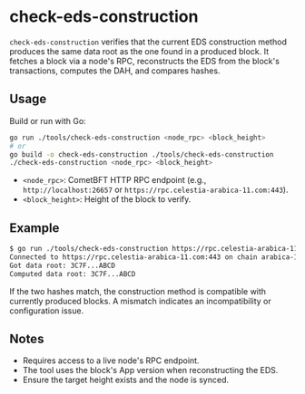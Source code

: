 # check-eds-construction

`check-eds-construction` verifies that the current EDS construction method produces the same data root as the one found in a produced block. It fetches a block via a node's RPC, reconstructs the EDS from the block's transactions, computes the DAH, and compares hashes.

## Usage

Build or run with Go:

```bash
go run ./tools/check-eds-construction <node_rpc> <block_height>
# or
go build -o check-eds-construction ./tools/check-eds-construction
./check-eds-construction <node_rpc> <block_height>
```

- `<node_rpc>`: CometBFT HTTP RPC endpoint (e.g., `http://localhost:26657` or `https://rpc.celestia-arabica-11.com:443`).
- `<block_height>`: Height of the block to verify.

## Example

```bash
$ go run ./tools/check-eds-construction https://rpc.celestia-arabica-11.com:443 123456
Connected to https://rpc.celestia-arabica-11.com:443 on chain arabica-11
Got data root: 3C7F...ABCD
Computed data root: 3C7F...ABCD
```

If the two hashes match, the construction method is compatible with currently produced blocks. A mismatch indicates an incompatibility or configuration issue.

## Notes

- Requires access to a live node's RPC endpoint.
- The tool uses the block's App version when reconstructing the EDS.
- Ensure the target height exists and the node is synced.


